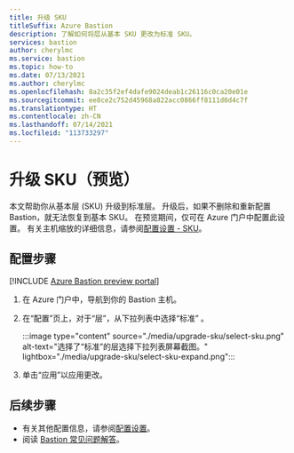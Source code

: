 ```yaml
---
title: 升级 SKU
titleSuffix: Azure Bastion
description: 了解如何将层从基本 SKU 更改为标准 SKU。
services: bastion
author: cherylmc
ms.service: bastion
ms.topic: how-to
ms.date: 07/13/2021
ms.author: cherylmc
ms.openlocfilehash: 8a2c35f2ef4dafe9024deab1c26116c0ca20e01e
ms.sourcegitcommit: ee8ce2c752d45968a822acc0866ff8111d0d4c7f
ms.translationtype: HT
ms.contentlocale: zh-CN
ms.lasthandoff: 07/14/2021
ms.locfileid: "113733297"
---
```

# <a name="upgrade-a-sku-preview"></a>升级 SKU（预览）

本文帮助你从基本层 (SKU) 升级到标准层。 升级后，如果不删除和重新配置 Bastion，就无法恢复到基本 SKU。 在预览期间，仅可在 Azure 门户中配置此设置。 有关主机缩放的详细信息，请参阅[配置设置 - SKU](configuration-settings.md#skus)。 

## <a name="configuration-steps"></a>配置步骤

[!INCLUDE [Azure Bastion preview portal](../../includes/bastion-preview-portal-note.md)]

1. 在 Azure 门户中，导航到你的 Bastion 主机。
1. 在“配置”页上，对于“层”，从下拉列表中选择“标准”  。

   :::image type="content" source="./media/upgrade-sku/select-sku.png" alt-text="选择了“标准”的层选择下拉列表屏幕截图。" lightbox="./media/upgrade-sku/select-sku-expand.png":::

1. 单击“应用”以应用更改。

## <a name="next-steps"></a>后续步骤

* 有关其他配置信息，请参阅[配置设置](configuration-settings.md)。
* 阅读 [Bastion 常见问题解答](bastion-faq.md)。
